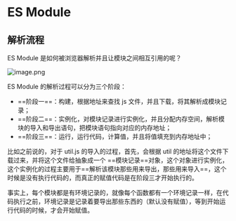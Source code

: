 # ES Module

## 解析流程

ES Module 是如何被浏览器解析并且让模块之间相互引用的呢？

![image.png](https://s2.loli.net/2023/09/11/jDxMw4VSAQWR5Yv.png)

ES Module 的解析过程可以分为三个阶段：

- ==阶段一==：构建，根据地址来查找 js 文件，并且下载，将其解析成模块记录；
- ==阶段二==：实例化，对模块记录进行实例化，并且分配内存空间，解析模块的导入和导出语句，把模块语句指向对应的内存地址；
- ==阶段三==：运行，运行代码，计算值，并且将值填充到内存地址中；



比如之前说的，对于 util.js 的导入的过程，首先，会根据 util 的地址将这个文件下载过来，并将这个文件给抽象成一个 ==模块记录==对象，这个对象进行实例化，这个实例化的过程主要用于==解析该模块那些用来导出，那些用来导入==，这个时候是没有执行代码的，而真正的赋值代码是在阶段三才开始执行的。

事实上，每个模块都是有环境记录的，就像每个函数都有一个环境记录一样，在代码执行之前，环境记录是记录着要导出那些东西的（默认没有赋值），等到开始运行代码的时候，才会开始赋值。